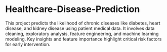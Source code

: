 # Healthcare-Disease-Prediction
This project predicts the likelihood of chronic diseases like diabetes, heart disease, and kidney disease using patient medical data. It involves data cleaning, exploratory analysis, feature engineering, and machine learning modeling. Key insights and feature importance highlight critical risk factors for early intervention.

